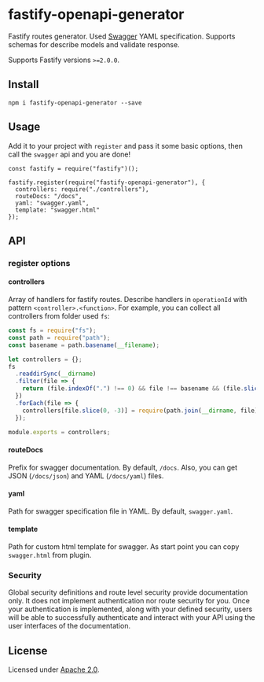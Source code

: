 # fastify-openapi-generator

Fastify routes generator. Used [Swagger](https://swagger.io/) YAML specification. Supports schemas for describe models and validate response. 

Supports Fastify versions `>=2.0.0`.

<a name="install"></a>
## Install
```shell script
npm i fastify-openapi-generator --save
```

<a name="usage"></a>
## Usage
Add it to your project with `register` and pass it some basic options, then call the `swagger` api and you are done!

```JS
const fastify = require("fastify")();

fastify.register(require("fastify-openapi-generator"), {
  controllers: require("./controllers"),
  routeDocs: "/docs",
  yaml: "swagger.yaml",
  template: "swagger.html"
});
```

<a name="api"></a>
## API

<a name="register.options"></a>
### register options
<a name="controllers"></a>
#### controllers
Array of handlers for fastify routes. Describe handlers in `operationId` with pattern `<controller>.<function>`. For example, you can collect all controllers from folder used `fs`:
```js
const fs = require("fs");
const path = require("path");
const basename = path.basename(__filename);

let controllers = {};
fs
  .readdirSync(__dirname)
  .filter(file => {
    return (file.indexOf(".") !== 0) && file !== basename && (file.slice(-3) === ".js");
  })
  .forEach(file => {
    controllers[file.slice(0, -3)] = require(path.join(__dirname, file));
  });

module.exports = controllers;
```
<a name="routedocs"></a>
#### routeDocs
Prefix for swagger documentation. By default, `/docs`. Also, you can get JSON (`/docs/json`) and YAML (`/docs/yaml`) files.
<a name="yaml"></a>
#### yaml
Path for swagger specification file in YAML. By default, `swagger.yaml`.
<a name="template"></a>
#### template
Path for custom html template for swagger. As start point you can copy `swagger.html` from plugin.

<a name="security"></a>
### Security
Global security definitions and route level security provide documentation only. It does not implement authentication nor route security for you. Once your authentication is implemented, along with your defined security, users will be able to successfully authenticate and interact with your API using the user interfaces of the documentation.

<a name="license"></a>
## License

Licensed under [Apache 2.0](./LICENSE).